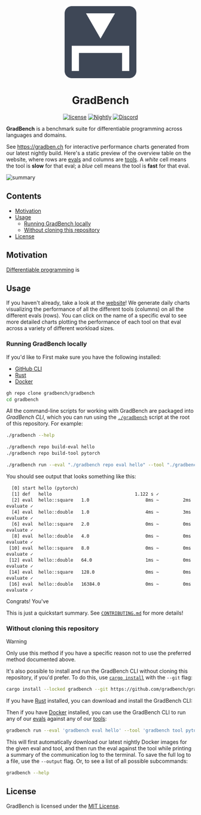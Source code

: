 <div align="center"><img height="192" src="packages/gradbench/src/logo.svg" /></div>
<h1 align="center">GradBench</h1>
<p align="center"><a href="LICENSE"><img src="https://img.shields.io/github/license/rose-lang/rose" alt="license" /></a> <a href="https://github.com/gradbench/gradbench/actions/workflows/nightly.yml"><img src="https://github.com/gradbench/gradbench/actions/workflows/nightly.yml/badge.svg" alt="Nightly" /></a> <a href="https://discord.gg/nPXmPzeykS"><img src="https://dcbadge.vercel.app/api/server/nPXmPzeykS?style=flat" alt="Discord" /></a></p>

**GradBench** is a benchmark suite for differentiable programming across languages and domains.

See <https://gradben.ch> for interactive performance charts generated from our latest nightly build. Here's a static preview of the overview table on the website, where rows are [evals](evals) and columns are [tools](tools). A _white_ cell means the tool is **slow** for that eval; a _blue_ cell means the tool is **fast** for that eval.

![summary][svg]

## Contents

<!-- toc -->

- [Motivation](#motivation)
- [Usage](#usage)
  - [Running GradBench locally](#running-gradbench-locally)
  - [Without cloning this repository](#without-cloning-this-repository)
- [License](#license)

<!-- tocstop -->

## Motivation

[Differentiable programming][] is

## Usage

If you haven't already, take a look at the [website][]! We generate daily charts visualizing the performance of all the different tools (columns) on all the different evals (rows). You can click on the name of a specific eval to see more detailed charts plotting the performance of each tool on that eval across a variety of different workload sizes.

### Running GradBench locally

If you'd like to First make sure you have the following installed:

- [GitHub CLI][]
- [Rust][]
- [Docker][]

```sh
gh repo clone gradbench/gradbench
cd gradbench
```

All the command-line scripts for working with GradBench are packaged into _GradBench CLI_, which you can run using the [`./gradbench`](gradbench) script at the root of this repository. For example:

```sh
./gradbench --help
```

```sh
./gradbench repo build-eval hello
./gradbench repo build-tool pytorch
```

```sh
./gradbench run --eval "./gradbench repo eval hello" --tool "./gradbench repo tool pytorch"
```

You should see output that looks something like this:

```
  [0] start hello (pytorch)
  [1] def   hello                               1.122 s ✓
  [2] eval  hello::square   1.0                     8ms ~         2ms evaluate ✓
  [4] eval  hello::double   1.0                     4ms ~         3ms evaluate ✓
  [6] eval  hello::square   2.0                     0ms ~         0ms evaluate ✓
  [8] eval  hello::double   4.0                     0ms ~         0ms evaluate ✓
 [10] eval  hello::square   8.0                     0ms ~         0ms evaluate ✓
 [12] eval  hello::double   64.0                    1ms ~         0ms evaluate ✓
 [14] eval  hello::square   128.0                   0ms ~         0ms evaluate ✓
 [16] eval  hello::double   16384.0                 0ms ~         0ms evaluate ✓
```

Congrats! You've

This is just a quickstart summary. See [`CONTRIBUTING.md`](CONTRIBUTING.md) for more details!

### Without cloning this repository

> [!WARNING]
> Only use this method if you have a specific reason not to use the preferred method documented above.

It's also possible to install and run the GradBench CLI without cloning this repository, if you'd prefer. To do this, use [`cargo install`][] with the `--git` flag:

```sh
cargo install --locked gradbench --git https://github.com/gradbench/gradbench
```

If you have [Rust][] installed, you can download and install the GradBench CLI:

Then if you have [Docker][] installed, you can use the GradBench CLI to run any of our [evals](evals) against any of our [tools](tools):

```sh
gradbench run --eval 'gradbench eval hello' --tool 'gradbench tool pytorch'
```

This will first automatically download our latest nightly Docker images for the given eval and tool, and then run the eval against the tool while printing a summary of the communication log to the terminal. To save the full log to a file, use the `--output` flag. Or, to see a list of all possible subcommands:

```sh
gradbench --help
```

## License

GradBench is licensed under the [MIT License](LICENSE).

[`cargo install`]: https://doc.rust-lang.org/cargo/commands/cargo-install.html
[differentiable programming]: https://en.wikipedia.org/wiki/Differentiable_programming
[docker]: https://docs.docker.com/desktop/
[github cli]: https://github.com/cli/cli#installation
[rust]: https://www.rust-lang.org/tools/install
[svg]: https://raw.githubusercontent.com/gradbench/gradbench/refs/heads/ci/refs/heads/nightly/summary.svg
[website]: https://gradben.ch/
